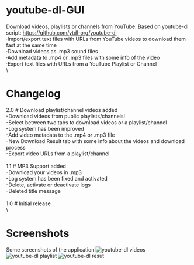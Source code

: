 # youtube-dl-GUI
Download videos, playlists or channels from YouTube. Based on youtube-dl script: https://github.com/ytdl-org/youtube-dl
\
·Import/export text files with URLs from YouTube videos to download them fast at the same time\
·Download videos as .mp3 sound files\
·Add metadata to .mp4 or .mp3 files with some info of the video\
·Export text files with URLs from a YouTube Playlist or Channel\
\
# Changelog
2.0 # Download playlist/channel videos added\
 -Download videos from public playlists/channels!\
 -Select between two tabs to download videos or a playlist/channel\
 -Log system has been improved\
 -Add video metadata to the .mp4 or .mp3 file\
 -New Download Result tab with some info about the videos and download process\
 -Export video URLs from a playlist/channel\
 \
1.1 # MP3 Support added\
 -Download your videos in .mp3\
 -Log system has been fixed and activated\
 -Delete, activate or deactivate logs\
 -Deleted title message\
\
1.0 # Initial release\
\
# Screenshots
Some screenshots of the application
![youtube-dl videos](https://user-images.githubusercontent.com/24766260/56609741-26eaad00-660e-11e9-99a2-4e55dbaf3035.png)
![youtube-dl playlist](https://user-images.githubusercontent.com/24766260/56609742-26eaad00-660e-11e9-8fd9-db31bdf7c9fb.png)
![youtube-dl resut](https://user-images.githubusercontent.com/24766260/56609740-26eaad00-660e-11e9-9693-55a98ae66d3f.png)
